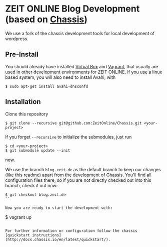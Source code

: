# ZEIT ONLINE Blog Development (based on [Chassis](http://docs.chassis.io/))

We use a fork of the chassis development tools for local development of wordpress.

## Pre-Install
You should already have installed [Virtual Box](https://www.virtualbox.org/wiki/Downloads) and [Vagrant](http://www.vagrantup.com/downloads.html), that usually are used in other development environments for ZEIT ONLINE. If you use a linux based system, you will also need to install Avahi, with

```
$ sudo apt-get install avahi-dnsconfd
```

## Installation
Clone this repository

```
$ git clone --recursive git@github.com:ZeitOnline/Chassis.git <your-project>
```

If you forget `--recursive` to initialize the submodules, just run

```
$ cd <your-project>
$ git submodule update --init
```

now.

We use the branch `blog.zeit.de` as the default branch to keep our changes (like this readme) apart from the development of Chassis. You'll find all configuration files there, so if you are not directly checked out into this branch, check it out now:

```
$ git checkout blog.zeit.de
``

Now you are ready to start the development with:

```
$ vagrant up
```

For further information or configuration follow the chassis [quickstart instructions](http://docs.chassis.io/en/latest/quickstart/).

